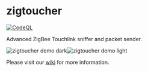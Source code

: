 # zigtoucher

[![CodeQL](https://github.com/Hipuranyhou/zigtoucher/actions/workflows/codeql-analysis.yml/badge.svg)](https://github.com/Hipuranyhou/zigtoucher/actions/workflows/codeql-analysis.yml)

 Advanced ZigBee Touchlink sniffer and packet sender.

![zigtoucher demo dark](examples/keylog/keylog-11-dark.png#gh-dark-mode-only)![zigtoucher demo light](examples/keylog/keylog-11-light.png#gh-light-mode-only)

Please visit our [wiki](https://github.com/Hipuranyhou/zigtoucher/wiki) for more information.
